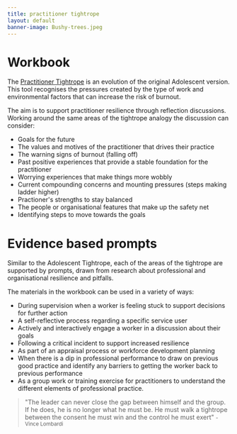```yaml
---
title: practitioner tightrope
layout: default
banner-image: Bushy-trees.jpeg
---
```


# Workbook

The [Practitioner Tightrope] is an evolution of the original Adolescent version. This tool recognises the pressures created by the type of work and environmental factors that can increase the risk of burnout.  

The aim is to support practitioner resilience through reflection discussions. Working around the same areas of the tightrope analogy the discussion can consider:

  - Goals for the future
  - The values and motives of the practitioner that drives their practice
  - The warning signs of burnout (falling off)
  - Past positive experiences that provide a stable foundation for the practitioner
  - Worrying experiences that make things more wobbly
  - Current compounding concerns and mounting pressures (steps making ladder higher)
  - Practioner's strengths to stay balanced
  - The people or organisational features that make up the safety net
  - Identifying steps to move towards the goals


# Evidence based prompts

Similar to the Adolescent Tightrope, each of the areas of the tightrope are supported by prompts, drawn from research about professional and organisational resilience and pitfalls. 

The materials in the workbook can be used in a variety of ways:

-	During supervision when a worker is feeling stuck to support decisions for further action
-	A self-reflective process regarding a specific service user
-	Actively and interactively engage a worker in a discussion about their goals
-	Following a critical incident to support increased resilience
-	As part of an appraisal process or workforce development planning
-	When there is a dip in professional performance to draw on previous good practice and identify any barriers to getting the worker back to previous performance
-	As a group work or training exercise for practitioners to understand the different elements of professional practice.

[Practitioner Tightrope]: /downloads/Practitioner%20Tightrope%20-%202021.pdf

> "The leader can never close the gap between himself and the group. If he does, he is no longer what he must be. He must walk a tightrope between the consent he must win and the control he must exert"
> <small> - Vince Lombardi</small>
